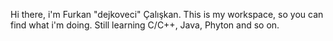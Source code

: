 Hi there, i'm Furkan "dejkoveci" Çalışkan.
This is my workspace, so you can find what i'm doing.
Still learning C/C++, Java, Phyton and so on.
